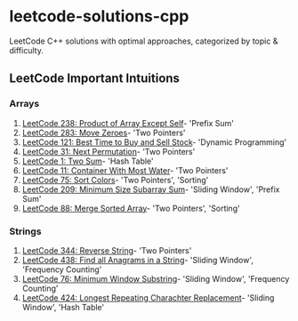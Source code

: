# leetcode-solutions-cpp
LeetCode C++ solutions with optimal approaches, categorized by topic &amp; difficulty.

## LeetCode Important Intuitions
### Arrays
1. [LeetCode 238: Product of Array Except Self](./arrays/medium/0238_product_except_self_prefix_suffix.cpp)- 'Prefix Sum'
2. [LeetCode 283: Move Zeroes](./arrays/easy/0283_move_zeroes.cpp)- 'Two Pointers'
3. [LeetCode 121: Best Time to Buy and Sell Stock](./arrays/easy/0121_best_time_to_buy_and_sell_stock.cpp)- 'Dynamic Programming'
4. [LeetCode 31: Next Permutation](./arrays/medium/0031_next_permutation.cpp)- 'Two Pointers'
5. [LeetCode 1: Two Sum](./arrays/easy/0001_two_sum.cpp)- 'Hash Table'
6. [LeetCode 11: Container With Most Water](./arrays/medium/0011_container_with_most_water.cpp)- 'Two Pointers'
7. [LeetCode 75: Sort Colors](./arrays/medium/0075_sort_colors.cpp)- 'Two Pointers', 'Sorting'
8. [LeetCode 209: Minimum Size Subarray Sum](./arrays/medium/0209_minimum_size_subarray_sum.cpp)- 'Sliding Window', 'Prefix Sum'
9. [LeetCode 88: Merge Sorted Array](./arrays/easy/0088_merge_sorted_array.cpp)- 'Two Pointers', 'Sorting'

### Strings
1. [LeetCode 344: Reverse String](./strings/easy/0344_reverse_string.cpp)- 'Two Pointers'
2. [LeetCode 438: Find all Anagrams in a String](./strings/medium/0438_find_all_anagrams_in_a_string.cpp)- 'Sliding Window', 'Frequency Counting'
3. [LeetCode 76: Minimum Window Substring](./strings/hard/0076_minimum_window_substring.cpp)- 'Sliding Window', 'Frequency Counting'
4. [LeetCode 424: Longest Repeating Charachter Replacement](./strings/medium/0424_longest_repeating_character_replacement.cpp)- 'Sliding Window', 'Hash Table'
